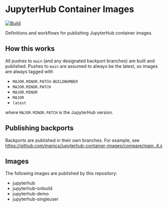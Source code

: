# JupyterHub Container Images

[![Build](https://github.com/manics/jupyterhub-container-images/actions/workflows/build.yml/badge.svg)](https://github.com/manics/jupyterhub-container-images/actions/workflows/build.yml)

Definitions and workflows for publishing JupyterHub container images.

## How this works

All pushes to `main` (and any designated backport branches) are built and published.
Pushes to `main` are assumed to always be the latest, so images are always tagged with

- `MAJOR.MINOR.PATCH-BUILDNUMBER`
- `MAJOR.MINOR.PATCH`
- `MAJOR.MINOR`
- `MAJOR`
- `latest`

where `MAJOR.MINOR.PATCH` is the JupyterHub version.

## Publishing backports

Backports are published in their own branches.
For example, see https://github.com/manics/jupyterhub-container-images/compare/main..4.x

## Images

The following images are published by this repository:

- jupyterhub
- jupyterhub-onbuild
- jupyterhub-demo
- jupyterhub-singleuser
